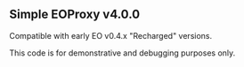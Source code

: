 ## Simple EOProxy v4.0.0

Compatible with early EO v0.4.x "Recharged" versions.

This code is for demonstrative and debugging purposes only.

